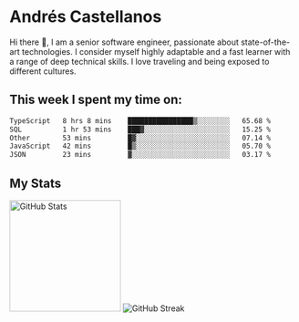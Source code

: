 # Andrés Castellanos

Hi there 👋, I am a senior software engineer, passionate about state-of-the-art technologies. I consider myself highly adaptable and a fast learner with a range of deep technical skills. I love traveling and being exposed to different cultures.

## This week I spent my time on:

<!--START_SECTION:waka-->

```txt
TypeScript   8 hrs 8 mins    ████████████████▒░░░░░░░░   65.68 %
SQL          1 hr 53 mins    ███▓░░░░░░░░░░░░░░░░░░░░░   15.25 %
Other        53 mins         █▓░░░░░░░░░░░░░░░░░░░░░░░   07.14 %
JavaScript   42 mins         █▒░░░░░░░░░░░░░░░░░░░░░░░   05.70 %
JSON         23 mins         ▓░░░░░░░░░░░░░░░░░░░░░░░░   03.17 %
```

<!--END_SECTION:waka-->

## My Stats

<img height="195" src="https://github-readme-stats.vercel.app/api?username=andrescv&show_icons=true&theme=onedark&hide_border=true&card_width=495" alt="GitHub Stats" />

<img src="https://streak-stats.demolab.com?user=andrescv&theme=one-dark-pro&hide_border=true" alt="GitHub Streak" />
